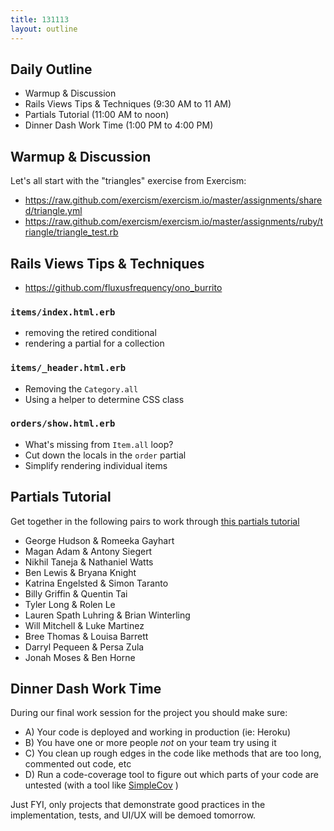 ```yaml
---
title: 131113
layout: outline
---
```


## Daily Outline

* Warmup & Discussion
* Rails Views Tips & Techniques (9:30 AM to 11 AM) 
* Partials Tutorial (11:00 AM to noon) 
* Dinner Dash Work Time (1:00 PM to 4:00 PM) 

## Warmup & Discussion

Let's all start with the "triangles" exercise from Exercism:

* https://raw.github.com/exercism/exercism.io/master/assignments/shared/triangle.yml
* https://raw.github.com/exercism/exercism.io/master/assignments/ruby/triangle/triangle_test.rb

## Rails Views Tips & Techniques

* https://github.com/fluxusfrequency/ono_burrito

### `items/index.html.erb`

* removing the retired conditional
* rendering a partial for a collection

### `items/_header.html.erb`

* Removing the `Category.all`
* Using a helper to determine CSS class

### `orders/show.html.erb`

* What's missing from `Item.all` loop?
* Cut down the locals in the `order` partial
* Simplify rendering individual items

## Partials Tutorial

Get together in the following pairs to work through [this partials tutorial](http://tutorials.jumpstartlab.com/topics/better_views/view_partials.html)

* George Hudson & Romeeka Gayhart
* Magan Adam & Antony Siegert
* Nikhil Taneja & Nathaniel Watts
* Ben Lewis & Bryana Knight
* Katrina Engelsted & Simon Taranto
* Billy Griffin & Quentin Tai
* Tyler Long & Rolen Le
* Lauren Spath Luhring & Brian Winterling
* Will Mitchell & Luke Martinez
* Bree Thomas & Louisa Barrett
* Darryl Pequeen & Persa Zula
* Jonah Moses & Ben Horne

## Dinner Dash Work Time

During our final work session for the project you should make sure:

* A) Your code is deployed and working in production (ie: Heroku)
* B) You have one or more people *not* on your team try using it
* C) You clean up rough edges in the code like methods that are too long, commented out code, etc
* D) Run a code-coverage tool to figure out which parts of your code are untested (with a tool like [SimpleCov](https://github.com/colszowka/simplecov) )

Just FYI, only projects that demonstrate good practices in the implementation, tests, and UI/UX will be demoed tomorrow.